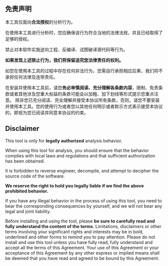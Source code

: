 ## 免责声明

本工具仅面向**合法授权**的分析行为。

在使用本工具进行分析时，您应确保该行为符合当地的法律法规，并且已经取得了足够的授权。

禁止对本软件实施逆向工程、反编译、试图破译源代码等行为。

**如果发现上述禁止行为，我们将保留追究您法律责任的权利。**

如您在使用本工具的过程中存在任何非法行为，您需自行承担相应后果，我们将不承担任何法律及连带责任。

在安装并使用本工具前，请您**务必审慎阅读、充分理解各条款内容**，限制、免责条款或者其他涉及您重大权益的条款可能会以加粗、加下划线等形式提示您重点注意。
除非您已充分阅读、完全理解并接受本协议所有条款，否则，请您不要安装并使用本工具。您的使用行为或者您以其他任何明示或者默示方式表示接受本协议的，即视为您已阅读并同意本协议的约束。


## Disclaimer

This tool is only for **legally authorized** analysis behavior.

When using this tool for analysis, you should ensure that the behavior complies with local laws and regulations and that sufficient authorization has been obtained.

It is forbidden to reverse engineer, decompile, and attempt to decipher the source code of the software.

**We reserve the right to hold you legally liable if we find the above prohibited behavior.**

If you have any illegal behavior in the process of using this tool, you need to bear the corresponding consequences by yourself, and we will not bear any legal and joint liability.

Before installing and using the tool, please **be sure to carefully read and fully understand the content of the terms**. Limitations, disclaimers or other terms involving your significant rights and interests may be in bold, underlined and other forms to remind you to pay attention.
Please do not install and use this tool unless you have fully read, fully understand and accept all the terms of this Agreement. Your use of this Agreement or your acceptance of this Agreement by any other express or implied means shall be deemed that you have read and agreed to be bound by this Agreement.